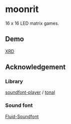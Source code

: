# moonrit

16 x 16 LED matrix games.

## Demo

[XRD](https://abagames.github.io/moonrit/)

## Acknowledgement

### Library

[soundfont-player](https://github.com/danigb/soundfont-player) /
[tonal](https://github.com/danigb/tonal)

### Sound font

[Fluid-Soundfont](https://github.com/gleitz/midi-js-soundfonts)

